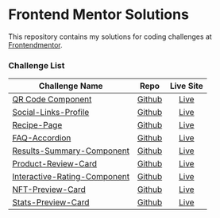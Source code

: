 # Frontend Mentor Solutions

This repository contains my solutions for coding challenges at [Frontendmentor](https://www.frontendmentor.io/). 

### Challenge List

| Challenge Name    | Repo | Live Site |
| ----------------- | :---: |:--------:|
| [QR Code Component](https://www.frontendmentor.io/challenges/qr-code-component-iux_sIO_H) | [Github](https://github.com/cohoc/frontendmentor/tree/main/qr-code-component-main) |    [Live](https://cohoc.github.io/frontendmentor/qr-code-component-main/)   | 
| [Social-Links-Profile](https://www.frontendmentor.io/challenges/social-links-profile-UG32l9m6dQ) | [Github](https://github.com/cohoc/frontendmentor/tree/main/social-links-profile-main) | [Live](https://cohoc.github.io/frontendmentor/social-links-profile-main/) | 
| [Recipe-Page](https://www.frontendmentor.io/challenges/recipe-page-KiTsR8QQKm) | [Github](https://github.com/cohoc/frontendmentor/tree/main/recipe-page-main) | [Live](https://cohoc.github.io/frontendmentor/recipe-page-main/) |
| [FAQ-Accordion](https://www.frontendmentor.io/challenges/faq-accordion-wyfFdeBwBz) | [Github](https://github.com/cohoc/frontendmentor/tree/main/faq-accordion-main) | [Live](https://cohoc.github.io/frontendmentor/faq-accordion-main/) |
| [Results-Summary-Component](https://www.frontendmentor.io/challenges/results-summary-component-CE_K6s0maV) | [Github](https://github.com/cohoc/frontendmentor/tree/main/results-summary-component-main) | [Live](https://cohoc.github.io/frontendmentor/results-summary-component-main/) |
| [Product-Review-Card](https://www.frontendmentor.io/challenges/product-preview-card-component-GO7UmttRfa) | [Github](https://github.com/cohoc/frontendmentor/tree/main/product-preview-card-component-main) | [Live](https://cohoc.github.io/frontendmentor/product-preview-card-component-main/) |
| [Interactive-Rating-Component](https://www.frontendmentor.io/challenges/interactive-rating-component-koxpeBUmI) | [Github](https://github.com/cohoc/frontendmentor/tree/main/interactive-rating-component-main) | [Live](https://cohoc.github.io/frontendmentor/interactive-rating-component-main/) |
| [NFT-Preview-Card](https://www.frontendmentor.io/challenges/nft-preview-card-component-SbdUL_w0U) | [Github](https://github.com/cohoc/frontendmentor/tree/main/nft-preview-card-component-main) | [Live](https://cohoc.github.io/frontendmentor/nft-preview-card-component-main/) | 
| [Stats-Preview-Card](https://www.frontendmentor.io/challenges/stats-preview-card-component-8JqbgoU62) | [Github](https://github.com/cohoc/frontendmentor/tree/main/stats-preview-card-component-main) | [Live](https://cohoc.github.io/frontendmentor/stats-preview-card-component-main/) |


